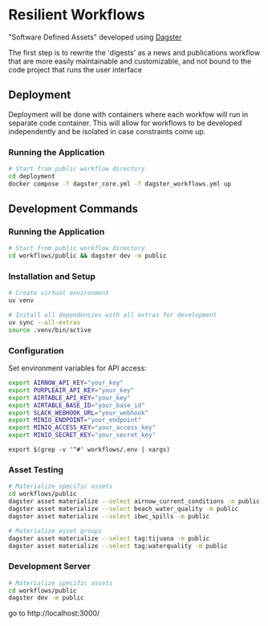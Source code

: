 # Resilient Workflows

"Software Defined Assets" developed using [Dagster](https://dagster.io)

The first step is to rewrite the 'digests' as a news and publications workflow that are
more easily maintainable and customizable, and not bound to the code project that runs the user interface


## Deployment
Deployment will be done with containers where each workfow will run in separate  code container.
This will allow for workflows to be developed independently and be isolated in case constraints come up.
### Running the Application
```bash
# Start from public workflow directory
cd deployment
docker compose -f dagster_core.yml -f dagster_workflows.yml up 
```

## Development Commands

### Running the Application
```bash
# Start from public workflow directory
cd workflows/public && dagster dev -m public
```

### Installation and Setup
```bash
# Create virtual environment
uv venv

# Install all dependencies with all extras for development
uv sync --all-extras
source .venv/bin/active
```

### Configuration
Set environment variables for API access:
```bash
export AIRNOW_API_KEY="your_key"
export PURPLEAIR_API_KEY="your_key"
export AIRTABLE_API_KEY="your_key"
export AIRTABLE_BASE_ID="your_base_id"
export SLACK_WEBHOOK_URL="your_webhook"
export MINIO_ENDPOINT="your_endpoint"
export MINIO_ACCESS_KEY="your_access_key"
export MINIO_SECRET_KEY="your_secret_key"
```
`export $(grep -v '^#' workflows/.env | xargs)`

### Asset Testing
```bash
# Materialize specific assets
cd workflows/public
dagster asset materialize --select airnow_current_conditions -m public
dagster asset materialize --select beach_water_quality -m public
dagster asset materialize --select ibwc_spills -m public

# Materialize asset groups
dagster asset materialize --select tag:tijuana -m public
dagster asset materialize --select tag:waterquality -m public
```
### Development Server
```bash
# Materialize specific assets
cd workflows/public
dagster dev -m public
```
go to http://localhost:3000/
